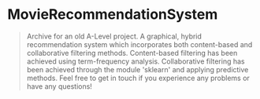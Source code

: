 ﻿# MovieRecommendationSystem
> Archive for an old A-Level project.
> A graphical, hybrid recommendation system which incorporates both content-based and collaborative filtering methods.
  > Content-based filtering has been achieved using term-frequency analysis.
  > Collaborative filtering has been achieved through the module 'sklearn' and applying predictive methods.
> Feel free to get in touch if you experience any problems or have any questions!
